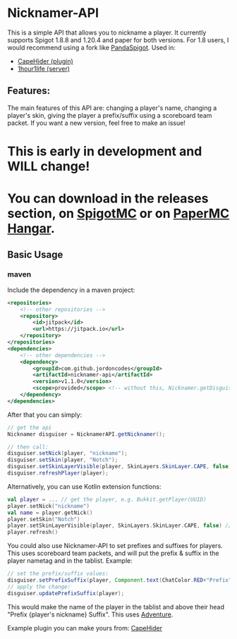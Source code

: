 # Nicknamer-API
This is a simple API that allows you to nickname a player. It currently supports Spigot 1.8.8 and 1.20.4 and paper for both versions. For 1.8 users, I would recommend using a fork like [PandaSpigot](https://github.com/hpfxd/PandaSpigot).
Used in: 
- [CapeHider (plugin)](https://github.com/jordoncodes/CapeHider)
- [1hour1life (server)](https://discord.gg/qcUDTArQC7)
## Features:
The main features of this API are: changing a player's name, changing a player's skin, giving the player a prefix/suffix using a scoreboard team packet. If you want a new version, feel free to make an issue!

# This is early in development and WILL change!
# You can download in the releases section, on [SpigotMC](https://www.spigotmc.org/resources/nicknamer-api.115002/) or on [PaperMC Hangar](https://hangar.papermc.io/onlyjordon/Nicknamer-API).

## Basic Usage

### maven
Include the dependency in a maven project:
```xml
<repositories>
    <!-- other repositories -->
    <repository>
        <id>jitpack</id>
        <url>https://jitpack.io</url>
    </repository>
</repositories>
<dependencies>
    <!-- other dependencies -->
    <dependency>
        <groupId>com.github.jordoncodes</groupId>
        <artifactId>nicknamer-api</artifactId>
        <version>v1.1.0</version>
        <scope>provided</scope> <!-- without this, Nicknamer.getDisguiser() will give you null -->
    </dependency>
</dependencies>
```

After that you can simply:
```java 
// get the api
Nicknamer disguiser = NicknamerAPI.getNicknamer();

// then call:
disguiser.setNick(player, "nickname");
disguiser.setSkin(player, "Notch");
disguiser.setSkinLayerVisible(player, SkinLayers.SkinLayer.CAPE, false); // hide cape
disguiser.refreshPlayer(player);
```

Alternatively, you can use Kotlin extension functions:
```kotlin
val player = ... // get the player, e.g. Bukkit.getPlayer(UUID)
player.setNick("nickname")
val name = player.getNick()
player.setSkin("Notch")
player.setSkinLayerVisible(player, SkinLayers.SkinLayer.CAPE, false) // hide cape
player.refresh()
```

You could also use Nicknamer-API to set prefixes and suffixes for players. This uses scoreboard team packets, and will put the prefix & suffix in the player nametag and in the tablist. Example:
```java
// set the prefix/suffix values:
disguiser.setPrefixSuffix(player, Component.text(ChatColor.RED+"Prefix"), Component.text(ChatColor.GREEN+"Suffix"), ChatColor.WHITE, 0); // last param (int) is a priority in the tablist, higher priority = lower position in tablist.
// apply the change:
disguiser.updatePrefixSuffix(player);
```
This would make the name of the player in the tablist and above their head "Prefix {player's nickname} Suffix". This uses [Adventure](https://docs.advntr.dev/index.html).

Example plugin you can make yours from: [CapeHider](https://github.com/jordoncodes/CapeHider)

